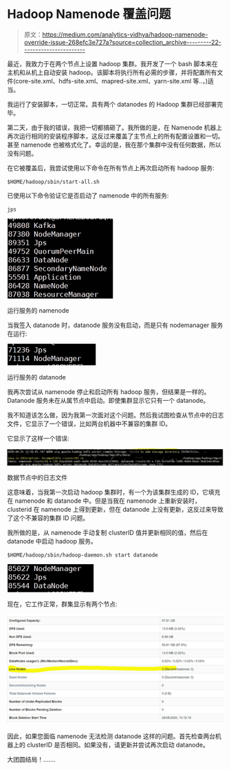 # Hadoop Namenode 覆盖问题

> 原文：<https://medium.com/analytics-vidhya/hadoop-namenode-override-issue-268efc3e727a?source=collection_archive---------22----------------------->

最近，我致力于在两个节点上设置 hadoop 集群。我开发了一个 bash 脚本来在主机和从机上自动安装 hadoop。该脚本将执行所有必需的步骤，并将配置所有文件(core-site.xml、hdfs-site.xml、mapred-site.xml、yarn-site.xml 等..，)适当。

我运行了安装脚本，一切正常。具有两个 datanodes 的 Hadoop 集群已经部署完毕。

第二天，由于我的错误，我把一切都搞砸了。我所做的是，在 Namenode 机器上再次运行相同的安装程序脚本，这反过来覆盖了主节点上的所有配置设置和一切。甚至 namenode 也被格式化了。幸运的是，我在那个集群中没有任何数据，所以没有问题。

在它被覆盖后，我尝试使用以下命令在所有节点上再次启动所有 hadoop 服务:

```
$HOME/hadoop/sbin/start-all.sh
```

已使用以下命令验证它是否启动了 namenode 中的所有服务:

```
jps
```

![](img/b82d34deddf49d38beee54a92eda0294.png)

运行服务的 namenode

当我签入 datanode 时，datanode 服务没有启动，而是只有 nodemanager 服务在运行:

![](img/cfd08356ec3ca758d1139439364aac1b.png)

运行服务的 datanode

我再次尝试从 namenode 停止和启动所有 hadoop 服务，但结果是一样的。Datanode 服务未在从属节点中启动。即使集群显示它只有一个 datanode。

我不知道该怎么做，因为我第一次面对这个问题。然后我试图检查从节点中的日志文件，它显示了一个错误，比如两台机器中不兼容的集群 ID。

它显示了这样一个错误:

![](img/51183b36874518261bef36925b611679.png)

数据节点中的日志文件

这意味着，当我第一次启动 hadoop 集群时，有一个为该集群生成的 ID，它填充在 namenode 和 datanode 中。但是当我在 namenode 上重新安装时，clusterid 在 namenode 上得到更新，但在 datanode 上没有更新，这反过来导致了这个不兼容的集群 ID 问题。

我所做的是，从 namenode 手动复制 clusterID 值并更新相同的值，然后在 datanode 中启动 hadoop 服务。

```
$HOME/hadoop/sbin/hadoop-daemon.sh start datanode
```

![](img/5f0703ce2343aa34770d286e6a2852c5.png)

现在，它工作正常，群集显示有两个节点:

![](img/66f429de3865c6265d5e769bb51860eb.png)

因此，如果您面临 namenode 无法检测 datanode 这样的问题。首先检查两台机器上的 clusterID 是否相同。如果没有，请更新并尝试再次启动 datanode。

大团圆结局！…….